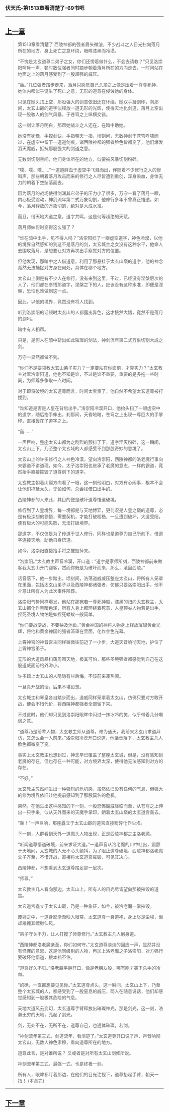 ### 伏天氏-第1513章看清楚了-69书吧

--------
[上一章](./27a5dd9d1c63a920c6f41c43165e501c.md)
--------


>
>
>
>第1513章看清楚了
>西陵神都的强者眉头微皱，不少战斗之人目光扫向落月所在的地方，身上死亡之意环绕，眼眸漆黑而冷漠。
>
>“不愧是太玄道尊二弟子之女，你们还愣着做什么，不会去请教？”只见洛崇阳呵斥一声，顿时数位强者同时踏步朝着落月所在的方向走去，一时间站在地面之上的落月感受到了一股超强的威压。
>
>“轰。”几位强者踏步走来，落月只感觉自己头顶之上像是压着一尊尊死神，她体内都似乎诞生了死亡之意，无形的道意在侵蚀她的身体。
>
>只见在她头顶上空，那股强大的剑意依旧还在环绕，她双手凝剑印，刹那间，太玄山巅的道字似释放一道无形的光辉，使得天地化剑道，落月上空出现一股骇人的剑气风暴，于苍穹之上纵横交错。
>
>这一刻让落月明白，那帮她战斗之人还在，在暗中助她。
>
>她没有犹豫，手捏剑诀，手指朝天一指，顷刻间，无数神剑于苍穹呼啸而过，在虚空中留下一道道剑痕，诸西陵神都的强者脸色皆都变了，他们爆发滔天魔威，抵抗那股强大的剑道之意。
>
>无数剑切割空间，他们身体所在的地方，似要被风暴切割粉碎。
>
>“噗、噗、噗……”一道道鲜血于虚空中飞溅而出，伴随着不少修行之人的惨叫声，那些朝着落月攻击而来的修行之人尽皆遭到重创，浑身染血，身体无力的朝着下空坠落而去。
>
>因为落月的战场使得剑渊其它弟子的压力小了很多，万守一看了落月一眼，内心极受震动，神剑流年第二式万象切割，他修行多年不曾真正悟透，如今，落月释放的万象切割，绝对是大成水准。
>
>而且，借天地大道之意，道字共鸣，这是何等超绝的天赋。
>
>落月师妹何时变得这么强了？
>
>“谁在暗中出手，见不得人吗？”洛崇阳扫了一眼虚空道字，神色冷漠，以他的境界自然感知的到这不是落月的剑，太玄城主之女没有这种水平，他命人去围攻落月，是想要让对方再次出手察觉对方的位置。
>
>但他发现，那暗中之人借道意，利用了那悬挂于太玄山巅的道字，他的神念竟然无法捕捉对方身在何处，具体在哪个地方。
>
>太玄山上倒是有不少人在修行，没有来到这里，不过，已经没有涅槃层次的人了，他们都在参悟那道字，涅槃之下的人，应该没有这种水准，即便是涅槃，恐怕也难做到这一点。
>
>因此，以他的境界，竟然没有将人找到。
>
>听到洛崇阳的话顿时太玄山的人都露出异色，这才恍然大悟，竟然不是落月的剑吗。
>
>暗中有人相帮。
>
>只是，是何人在暗中斩出如此璀璨的剑法，神剑流年第二式万象切割大成之剑。
>
>万守一显然都做不到。
>
>“你们不是要领教太玄山弟子实力？一定要站在你面前，才算实力？”太玄教主对着洛崇阳道，他也不知是谁，不过是谁不重要，重要的是多拖一些时间，为师尊多争取一点时间。
>
>对于即将破境的太玄道尊而言，时间太宝贵了，他自然不希望太玄道尊被打搅到。
>
>“谁知道是否是人皇在背后出手。”洛崇阳冷漠开口，他抬头扫了一眼虚空中的道字，随后抬手伸出，刹那间，天昏地暗，苍穹之上出现一尊巨大的手掌印，直接轰在了道字之上。
>
>“轰……”
>
>一声巨响，整座太玄山都为之剧烈的颤抖了下，道字湮灭粉碎，这一瞬间，太玄山上下，乃至整个太玄域的人都感受不到那股奇妙的意境了。
>
>太玄山上的许多修行之人神色冷漠，望向洛崇阳，西陵神都的洛老魔行事向来霸道不讲道理，如今，太子洛崇阳也继承了老魔的意志，一样的霸道，竟然抬手直接摧毁了道尊刻下的道字。
>
>太玄教主朝着山巅方向看了一眼，这一刻他明白，对方有心闹事，根本不会让他们拖延太久，无论如何，总会找借口出手的。
>
>西陵神都的人来此，其目的便是破坏道尊悟道破境。
>
>修行到了人皇境界，每一境都是与天地博弈，更何况是人皇之巅的道尊，必是有极深刻的领悟，需要契机，才能打破桎梏，一旦遭到破坏，大道受阻，便有极大的可能失败，无法打破境界。
>
>那道字，不仅仅是为了传道于世人修行，同样也是道尊为自己所刻下，借道字连接天地，助他自身悟道。
>
>如今，洛崇阳直接抬手将之摧毁掉来。
>
>“洛崇阳。”太玄教主声音冷漠，开口道：“道字是家师所刻，西陵神都前来做客我太玄山开门迎客，然而你既是为破坏而来，那么，滚回西陵。”
>
>话音落下，他一步踏出，顷刻间，浩荡道威威压整座太玄山，将所有人笼罩在里面，包括太玄山弟子以及西陵神都诸强者，仿佛只要洛崇阳出手，他不介意让所有人为此次事件陪葬。
>
>洛崇阳气势同样爆发，他站在那宛若一尊死神般，漆黑的扫向太玄教主，太玄山都化作黑暗色泽，所有人身上都环绕着死意，人皇顶尖人物若是出手，捏死圣境人物怕是如捏死蝼蚁一般简单。
>
>“你们要战便战，不要殃及池鱼。”黄金神国的神将人物身上释放璀璨黄金光辉，将他和黄金神国的强者笼罩在里面，化作金色光幕。
>
>上霄神宫的神音宫主同样微微往前迈了一小步，大道天音响彻天地，护住了上霄神宫弟子。
>
>无形的大道风暴扫荡周围天地，极其可怕，那些圣境强者都感觉到自己在这股道威面前格外渺小。
>
>许多踏上太玄山的人隐隐有些后悔，不该前来凑热闹。
>
>一旦真开战的话，后果不堪设想。
>
>太玄城主和琴皇各自踏步而出，道威同样笼罩着太玄山，仿佛只要对方敢开战，便会不惜代价，将西陵神都强者全部留下来。
>
>不过这时，他们却只见到洛崇阳眼眸中闪过一抹冰冷的笑，似乎带着几分嘲讽之意。
>
>“道尊乃是前辈人物，太玄教主师从道尊，修为通天，我前来太玄山求道拜访，又怎么会一人前来。”洛崇阳冷漠开口说道，他话音落下，太玄教主几人脸色都微变了变。
>
>事实上太玄教主也想到过，神念早已覆盖了整座太玄城，但是，没有感知到老魔的存在，但也存在一种可能，对方境界太深，使得他无法感知到对方的存在。
>
>“不好。”
>
>太玄教主忽然间生出一种强烈的危机感，虽然依旧没有任何的气息，但强大的修为境界依旧让他提前感知到了那股莫名的危机。
>
>果然，在他生出这种感知的下一刻，一股恐怖魔威降临而至，从苍穹之上伸出一只手来，似从天外而来的天魔手掌印，朝着太玄山巅的太玄道宫轰去。
>
>“轰！”一声巨响，那座矗立于太玄山巅的道宫直接粉碎化作尘埃。
>
>下一刻，人群看到天外一道魔头人物出现，正是西陵神都之主洛老魔。
>
>“听闻道尊悟道破境，前来求证大道。”一道声音从洛老魔的口中吐出，震颤于天地间，太玄城的人无不心头颤抖，为了阻止道尊破境，西陵神都洛老魔父子齐至，不惜开战，直接将太玄道宫摧毁，可见其决心。
>
>西陵神都，不想看到太玄道尊踏足那一层次。
>
>“师尊。”
>
>太玄教主几人看向那边，太玄山上，所有人的目光尽皆望向那被摧毁的道宫。
>
>太玄道宫矗立于太玄山巅，乃是一种象征，如今，被洛老魔一掌摧毁。
>
>废墟之中，一道身影渐渐映入眼帘，太玄道尊一身道袍，身上尽是尘埃，但却难掩其缥缈仙风。
>
>“弟子守关不力，让人打搅了师尊修行。”太玄教主几人躬身道。
>
>“西陵神都洛老魔亲至，你们如何守。”太玄道尊淡淡的回应一声，显然并没有怪罪的意思，这是他同级别的人物，再加上洛老魔之子洛崇阳，对方强行要破坏他悟道，根本挡不住。
>
>“道尊好久不见。”洛老魔平静开口，像是老朋友般，哪有刚才突下杀手的冷血。
>
>“的确，一直都想要见见你。”太玄道尊点头，这一瞬间，太玄山上下，乃至整个太玄城的人，都感受到了一股窒息的威压，两人在随意说话，他们却感觉感知到一股极其危险的气息。
>
>天地大道风云变幻，太玄道尊手臂释放出璀璨神光，那是剑光，这一刻，浩瀚无穷的天地，亮起了剑光。
>
>剑，无处不在，无所不在，道尊自己，也通体璀璨，若剑。
>
>“神剑流年第三式，剑道流年，看清楚了。”太玄道尊开口说了声，声音响彻太玄山，无数人神色肃穆，看向道尊所在的地方。
>
>道尊此言，是对谁所说？
>又或者是对所有太玄山剑修所说。
>
>神剑流年第三式，最强一式，也是终极一剑。
>
>所有人，眼眸都盯着那边，在他们的目光注视下，道尊抬起手臂，朝天一指！
>(本章完)
>
>

--------
[下一章](./404979444024874869db6877e02a5ed9.md)
--------

